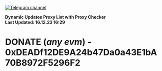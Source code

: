 [![Telegram channel](https://img.shields.io/endpoint?url=https://runkit.io/damiankrawczyk/telegram-badge/branches/master?url=https://t.me/n4z4v0d)](https://t.me/n4z4v0d) 

**Dynamic Updates Proxy List with Proxy Checker**  
**Last Updated: 16.12.23 16:29**

# DONATE (_any evm_) - 0xDEADf12DE9A24b47Da0a43E1bA70B8972F5296F2
